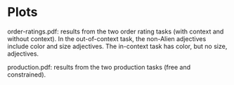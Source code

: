 # Plots

order-ratings.pdf: results from the two order rating tasks (with context and without context). In the out-of-context task, the non-Alien adjectives include color and size adjectives. The in-context task has color, but no size, adjectives.

production.pdf: results from the two production tasks (free and constrained). 

